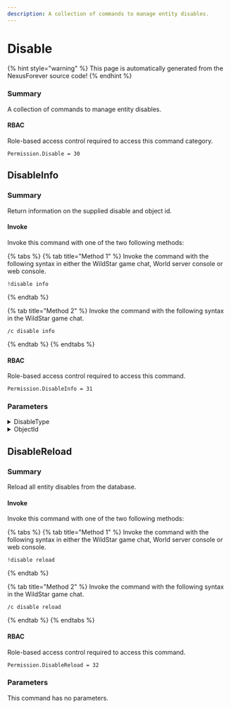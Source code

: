 ```yaml
---
description: A collection of commands to manage entity disables.
---
```


# Disable

{% hint style="warning" %}
This page is automatically generated from the NexusForever source code!
{% endhint %}

### Summary

A collection of commands to manage entity disables.

#### RBAC

Role-based access control required to access this command category.

```
Permission.Disable = 30
```

## DisableInfo

### Summary

Return information on the supplied disable and object id.

#### Invoke

Invoke this command with one of the two following methods:

{% tabs %}
{% tab title="Method 1" %}
Invoke the command with the following syntax in either the WildStar game chat, World server console or web console.

```
!disable info
```
{% endtab %}

{% tab title="Method 2" %}
Invoke the command with the following syntax in the WildStar game chat.

```
/c disable info
```
{% endtab %}
{% endtabs %}

#### RBAC

Role-based access control required to access this command.

```
Permission.DisableInfo = 31
```

### Parameters

<details>

<summary>DisableType</summary>

#### Summary

Disabled entity type.

#### Optional

No

</details>

<details>

<summary>ObjectId</summary>

#### Summary

Object id for the disabled entity type.

#### Optional

No

</details>

## DisableReload

### Summary

Reload all entity disables from the database.

#### Invoke

Invoke this command with one of the two following methods:

{% tabs %}
{% tab title="Method 1" %}
Invoke the command with the following syntax in either the WildStar game chat, World server console or web console.

```
!disable reload
```
{% endtab %}

{% tab title="Method 2" %}
Invoke the command with the following syntax in the WildStar game chat.

```
/c disable reload
```
{% endtab %}
{% endtabs %}

#### RBAC

Role-based access control required to access this command.

```
Permission.DisableReload = 32
```

### Parameters

This command has no parameters.

